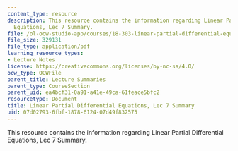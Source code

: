 ```yaml
---
content_type: resource
description: This resource contains the information regarding Linear Partial Differential
  Equations, Lec 7 Summary.
file: /ol-ocw-studio-app/courses/18-303-linear-partial-differential-equations-analysis-and-numerics-fall-2014/07d027936fbf1878612407d49f832575_MIT18_303F14_Lecture7.pdf
file_size: 329131
file_type: application/pdf
learning_resource_types:
- Lecture Notes
license: https://creativecommons.org/licenses/by-nc-sa/4.0/
ocw_type: OCWFile
parent_title: Lecture Summaries
parent_type: CourseSection
parent_uid: ea4bcf31-0a91-a41e-49ca-61feace5bfc2
resourcetype: Document
title: Linear Partial Differential Equations, Lec 7 Summary
uid: 07d02793-6fbf-1878-6124-07d49f832575
---
```

This resource contains the information regarding Linear Partial Differential Equations, Lec 7 Summary.